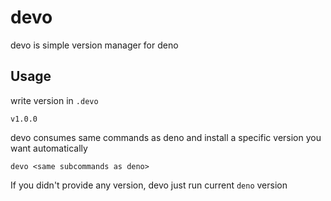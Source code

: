 # devo

devo is simple version manager for deno


## Usage

write version in `.devo`

```
v1.0.0
```

devo consumes same commands as deno and install a specific version you want automatically

```
devo <same subcommands as deno>
```

If you didn't provide any version, devo just run current `deno` version
